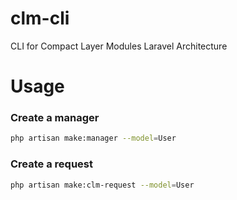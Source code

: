 # clm-cli
 CLI for Compact Layer Modules Laravel Architecture 
# Usage

### Create a manager
```bash
php artisan make:manager --model=User
```
### Create a request
```bash
php artisan make:clm-request --model=User
```